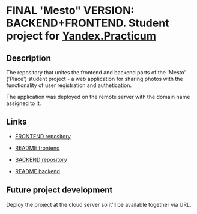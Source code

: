 # FINAL 'Mesto" VERSION: BACKEND+FRONTEND. Student project for [Yandex.Practicum](https://practicum.com)

## Description

The repository that unites the frontend and backend parts of the 'Mesto' ('Place') student project - a web application for sharing photos with the functionality of user registration and authetication.

The application was deployed on the remote server with the domain name assigned to it.

## Links

* [FRONTEND repository](https://github.com/AnastasiiaUferova/react-mesto-auth)
* [README frontend](https://github.com/AnastasiiaUferova/react-mesto-auth/blob/main/README.md)

* [BACKEND repository](https://github.com/AnastasiiaUferova/express-mesto-gha)
* [README backend](https://github.com/AnastasiiaUferova/express-mesto-gha/blob/main/README.md)

## Future project development
Deploy the project at the cloud server so it'll be available together via URL.
